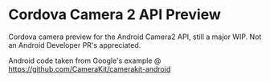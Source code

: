 # Cordova Camera 2 API Preview
Cordova camera preview for the Android Camera2 API, still a major WIP. Not an Android Developer PR's appreciated. 

Android code taken from Google's example @ https://github.com/CameraKit/camerakit-android
